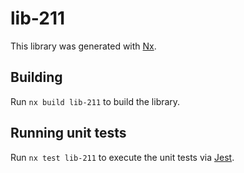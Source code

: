 # lib-211

This library was generated with [Nx](https://nx.dev).

## Building

Run `nx build lib-211` to build the library.

## Running unit tests

Run `nx test lib-211` to execute the unit tests via [Jest](https://jestjs.io).
